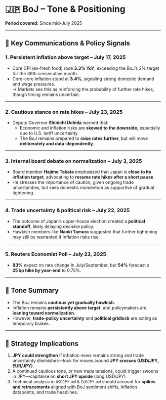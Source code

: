 # 🇯🇵 BoJ – Tone & Positioning  
**Period covered:** Since mid-July 2025

---

## 🔹 Key Communications & Policy Signals

### 1. Persistent inflation above target – July 17, 2025  
- Core CPI (ex-fresh food) rose **3.3% YoY**, exceeding the BoJ’s 2% target for the 39th consecutive month.  
- Core-core inflation stood at **3.4%**, signaling strong domestic demand and wage pressures.  
  → Markets see this as reinforcing the probability of further rate hikes, though timing remains uncertain.

---

### 2. Cautious stance on rate hikes – July 23, 2025  
- Deputy Governor **Shinichi Uchida** warned that:  
  - Economic and inflation risks are **skewed to the downside**, especially due to U.S. tariff uncertainty.  
  - The BoJ remains prepared to **raise rates further**, but will move **deliberately and data-dependently**.

---

### 3. Internal board debate on normalization – July 3, 2025  
- Board member **Hajime Takata** emphasized that Japan is **close to its inflation target**, advocating to **resume rate hikes after a short pause**.  
- He stresses the importance of caution, given ongoing trade uncertainties, but sees domestic momentum as supportive of gradual tightening.

---

### 4. Trade uncertainty & political risk – July 22, 2025  
- The outcome of Japan’s upper-house election created a **political standoff**, likely delaying decisive policy.  
- Hawkish members like **Naoki Tamura** suggested that further tightening may still be warranted if inflation risks rise.

---

### 5. Reuters Economist Poll – July 23, 2025  
- **83%** expect no rate change in July/September, but **54%** forecast a **25 bp hike by year-end** to 0.75%.

---

## 🧭 Tone Summary

- The BoJ remains **cautious yet gradually hawkish**.
- Inflation remains **persistently above target**, and policymakers are **leaning toward normalization**.
- However, **trade-policy uncertainty** and **political gridlock** are acting as temporary brakes.

---

## 🎯 Strategy Implications

1. **JPY could strengthen** if inflation news remains strong and trade uncertainty diminishes—look for moves around **JPY crosses (USD/JPY, EUR/JPY)**.  
2. A continued cautious tone, or new trade tensions, could trigger swoons in JPY—capitalise on **short JPY upside** (long USD/JPY).  
3. Technical analysis in `USDJPY.md` & `EURJPY.md` should account for **spikes and retracements** aligned with BoJ sentiment shifts, inflation datapoints, and trade headlines.

